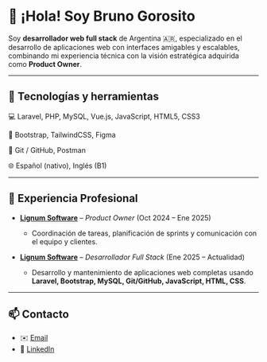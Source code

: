 # 👋 ¡Hola! Soy Bruno Gorosito  

Soy **desarrollador web full stack** de Argentina 🇦🇷, especializado en el desarrollo de aplicaciones web con interfaces amigables y escalables, combinando mi experiencia técnica con la visión estratégica adquirida como **Product Owner**.


---


## 🚀 Tecnologías y herramientas

💻 Laravel, PHP, MySQL, Vue.js, JavaScript, HTML5, CSS3

🎨 Bootstrap, TailwindCSS, Figma

🔧 Git / GitHub, Postman

🌐 Español (nativo), Inglés (B1)


---


## 💼 Experiencia Profesional

- **[Lignum Software](https://lignumsoftware.com.ar/)** – *Product Owner* (Oct 2024 – Ene 2025)  
  - Coordinación de tareas, planificación de sprints y comunicación con el equipo y clientes.  

- **[Lignum Software](https://lignumsoftware.com.ar/)** – *Desarrollador Full Stack* (Ene 2025 – Actualidad)  
  - Desarrollo y mantenimiento de aplicaciones web completas usando **Laravel, Bootstrap, MySQL, Git/GitHub, JavaScript, HTML, CSS**.


---


## 📫 Contacto
- ✉️ [Email](mailto:gorositobrunoalejandro@gmail.com)  
- 💼 [LinkedIn](https://www.linkedin.com/in/bruno-alejandro-gorosito/)  

